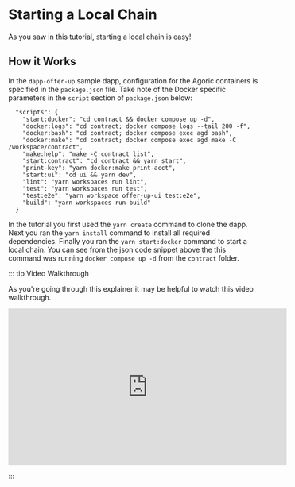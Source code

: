 # Starting a Local Chain
As you saw in this tutorial, starting a local chain is easy! 

## How it Works
In the `dapp-offer-up` sample dapp, configuration for the Agoric containers is specified in the `package.json` file. Take note of the Docker specific parameters in the `script` section of `package.json` below:
```
  "scripts": {
    "start:docker": "cd contract && docker compose up -d",
    "docker:logs": "cd contract; docker compose logs --tail 200 -f",
    "docker:bash": "cd contract; docker compose exec agd bash",
    "docker:make": "cd contract; docker compose exec agd make -C /workspace/contract",
    "make:help": "make -C contract list",
    "start:contract": "cd contract && yarn start",
    "print-key": "yarn docker:make print-acct",
    "start:ui": "cd ui && yarn dev",
    "lint": "yarn workspaces run lint",
    "test": "yarn workspaces run test",
    "test:e2e": "yarn workspace offer-up-ui test:e2e",
    "build": "yarn workspaces run build"
  }
```

In the tutorial you first used the `yarn create` command to clone the dapp. Next you ran the `yarn install` command to install all required dependencies. Finally you ran the `yarn start:docker` command to start a local chain. You can see from the json code snippet above the this command was running `docker compose up -d` from the `contract` folder.

::: tip Video Walkthrough

As you're going through this explainer it may be helpful to watch this video walkthrough.

<iframe width="560" height="315" src="https://www.youtube.com/embed/WJ1MlHudpuM" title="YouTube video player" frameborder="0" allow="accelerometer; autoplay; clipboard-write; encrypted-media; gyroscope; picture-in-picture" allowfullscreen></iframe>

:::
